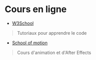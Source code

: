 # Cours en ligne

- [W3School](https://www.w3schools.com/)
> Tutoriaux pour apprendre le code
- [School of motion](https://www.schoolofmotion.com/)
> Cours d'animation et d'After Effects
